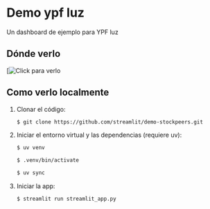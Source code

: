 # Demo ypf luz

Un dashboard de ejemplo para YPF luz

## Dónde verlo

[![Click para verlo]()

## Como verlo localmente

1. Clonar el código:

   ```sh
   $ git clone https://github.com/streamlit/demo-stockpeers.git
   ```

2. Iniciar el entorno virtual y las dependencias (requiere uv):

   ```sh
   $ uv venv

   $ .venv/bin/activate

   $ uv sync
   ```

3. Iniciar la app:

    ```sh
    $ streamlit run streamlit_app.py
    ```
